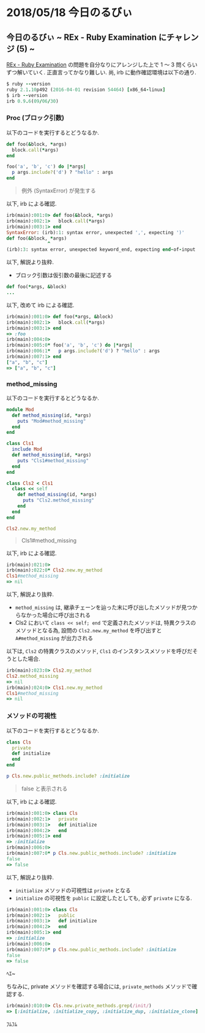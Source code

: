 # 2018/05/18 今日のるびぃ

## 今日のるびぃ ~ REx - Ruby Examination にチャレンジ (5) ~

[REx - Ruby Examination](https://rex.libertyfish.co.jp/) の問題を自分なりにアレンジした上で 1 〜 3 問くらいずつ解いていく. 正直言ってかなり難しい. 尚, irb に動作確認環境は以下の通り.

```ruby
$ ruby --version
ruby 2.1.10p492 (2016-04-01 revision 54464) [x86_64-linux]
$ irb --version
irb 0.9.6(09/06/30)
```

### Proc (ブロック引数)

以下のコードを実行するとどうなるか.

```ruby
def foo(&block, *args)
  block.call(*args)
end

foo('a', 'b', 'c') do |*args|
  p args.include?('d') ? "hello" : args
end
```

> 例外 (SyntaxError) が発生する

以下, irb による確認.

```ruby
irb(main):001:0> def foo(&block, *args)
irb(main):002:1>   block.call(*args)
irb(main):003:1> end
SyntaxError: (irb):1: syntax error, unexpected ',', expecting ')'
def foo(&block, *args)
               ^
(irb):3: syntax error, unexpected keyword_end, expecting end-of-input
```

以下, 解説より抜粋.

* ブロック引数は仮引数の最後に記述する

```ruby
def foo(*args, &block)
...
```

以下, 改めて irb による確認.

```ruby
irb(main):001:0> def foo(*args, &block)
irb(main):002:1>   block.call(*args)
irb(main):003:1> end
=> :foo
irb(main):004:0> 
irb(main):005:0* foo('a', 'b', 'c') do |*args|
irb(main):006:1*   p args.include?('d') ? "hello" : args
irb(main):007:1> end
["a", "b", "c"]
=> ["a", "b", "c"]
```

### method_missing

以下のコードを実行するとどうなるか.

```ruby
module Mod
  def method_missing(id, *args)
    puts "Mod#method_missing"
  end
end

class Cls1
  include Mod
  def method_missing(id, *args)
    puts "Cls1#method_missing"
  end
end

class Cls2 < Cls1
  class << self
    def method_missing(id, *args)
      puts "Cls2.method_missing"
    end
  end
end

Cls2.new.my_method
```

> Cls1#method_missing

以下, irb による確認.

```ruby
irb(main):021:0> 
irb(main):022:0* Cls2.new.my_method
Cls1#method_missing
=> nil
```

以下, 解説より抜粋.

* `method_missing` は, 継承チェーンを辿った末に呼び出したメソッドが見つからなかった場合に呼び出される
* Cls2 において `class << self; end` で定義されたメソッドは, 特異クラスのメソッドとなる為, 設問の `Cls2.new.my_method` を呼び出すと `A#method_missing` が出力される

以下は, `Cls2` の特異クラスのメソッド, `Cls1` のインスタンスメソッドを呼びだそうとした場合.

```ruby
irb(main):023:0> Cls2.my_method
Cls2.method_missing
=> nil
irb(main):024:0> Cls1.new.my_method
Cls1#method_missing
=> nil
```

### メソッドの可視性

以下のコードを実行するとどうなるか.

```ruby
class Cls
  private
  def initialize
  end
end

p Cls.new.public_methods.include? :initialize
```

> false と表示される

以下, irb による確認.

```ruby
irb(main):001:0> class Cls
irb(main):002:1>   private
irb(main):003:1>   def initialize
irb(main):004:2>   end
irb(main):005:1> end
=> :initialize
irb(main):006:0> 
irb(main):007:0* p Cls.new.public_methods.include? :initialize
false
=> false
```

以下, 解説より抜粋.

* `initialize` メソッドの可視性は `private` となる
* `initialize` の可視性を `public` に設定したとしても, 必ず `private` になる.

```ruby
irb(main):001:0> class Cls
irb(main):002:1>   public
irb(main):003:1>   def initialize
irb(main):004:2>   end
irb(main):005:1> end
=> :initialize
irb(main):006:0> 
irb(main):007:0* p Cls.new.public_methods.include? :initialize
false
=> false
```

ﾍｴ~

ちなみに, private メソッドを確認する場合には, `private_methods` メソッドで確認する.

```ruby
irb(main):010:0> Cls.new.private_methods.grep(/init/)
=> [:initialize, :initialize_copy, :initialize_dup, :initialize_clone]
```

ﾌﾑﾌﾑ
